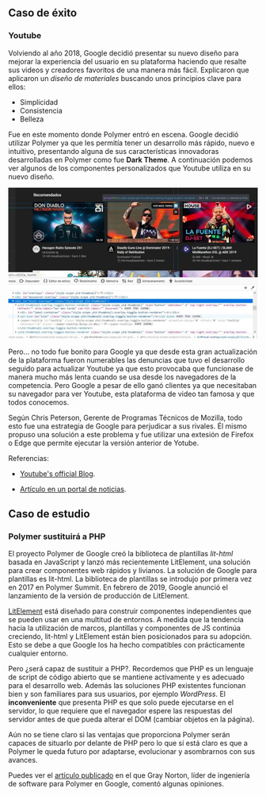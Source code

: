 ## Caso de éxito

### Youtube

Volviendo al año 2018, Google decidió presentar su nuevo diseño para mejorar la experiencia del usuario en su plataforma haciendo que resalte sus videos y creadores favoritos de una manera más fácil. Explicaron que aplicaron un *diseño de materiales* buscando unos principios clave para ellos:

* Simplicidad 
* Consistencia 
* Belleza  

Fue en este momento donde Polymer entró en escena. Google decidió utilizar Polymer ya que les permitía tener un desarrollo más rápido, nuevo e intuitivo, presentando alguna de sus características innovadoras desarrolladas en Polymer como fue **Dark Theme**. A continuación podemos ver algunos de los componentes personalizados que Youtube utiliza en su nuevo diseño.

!["Componentes que usa Youtube"](images/youtube.jpg "Componentes que usa Youtube")


Pero... no todo fue bonito para Google ya que desde esta gran actualización de la plataforma fueron numerables las denuncias que tuvo el desarrollo seguido para actualizar Youtube ya que esto provocaba que funcionase de manera mucho más lenta cuando se usa desde los navegadores de la competencia. Pero Google a pesar de ello ganó clientes ya que necesitaban su navegador para ver Youtube, esta plataforma de video tan famosa y que todos conocemos. 

Según Chris Peterson, Gerente de Programas Técnicos de Mozilla, todo esto fue una estrategia de Google para perjudicar a sus rivales. Él mismo propuso una solución a este problema y fue utilizar una extesión de Firefox o Edge que permite ejecutar la versión anterior de Yotube.


Referencias:
* [Youtube's official Blog].

[Youtube's official Blog]: https://youtube.googleblog.com/2017/05/a-sneak-peek-at-youtubes-new-look-and.html 

* [Artículo en un portal de noticias].

[Artículo en un portal de noticias]: https://hub.packtpub.com/youtubes-polymer-redesign-doesnt-like-firefox-and-edge-browsers/

## Caso de estudio

### Polymer sustituirá a PHP

El proyecto Polymer de Google creó la biblioteca de plantillas *lit-html* basada en JavaScript y lanzó más recientemente LitElement, una solución para crear componentes web rápidos y livianos. La solución de Google para plantillas es lit-html. La biblioteca de plantillas se introdujo por primera vez en 2017 en Polymer Summit. En febrero de 2019, Google anunció el lanzamiento de la versión de producción de LitElement.

[LitElement] está diseñado para construir componentes independientes que se pueden usar en una multitud de entornos. A medida que la tendencia hacia la utilización de marcos, plantillas y componentes de JS continúa creciendo, lit-html y LitElement están bien posicionados para su adopción. Esto se debe a que Google los ha hecho compatibles con prácticamente cualquier entorno.

[LitElement]: https://lit-element.polymer-project.org/

Pero ¿será capaz de sustituir a PHP?. Recordemos que PHP es un lenguaje de script de código abierto que se mantiene activamente y es adecuado para el desarrollo web. Además las soluciones PHP existentes funcionan bien y son familiares para sus usuarios, por ejemplo *WordPress*. El **inconveniente** que presenta PHP es que solo puede ejecutarse en el servidor, lo que requiere que el navegador espere las respuestas del servidor antes de que pueda alterar el DOM (cambiar objetos en la página).

Aún no se tiene claro si las ventajas que proporciona Polymer serán capaces de situarlo por delante de PHP pero lo que sí está claro es que a Polymer le queda futuro por adaptarse, evolucionar y asombrarnos con sus avances.

Puedes ver el [artículo publicado] en el que Gray Norton, líder de ingeniería de software para Polymer en Google, comentó algunas opiniones.


[Polymer Summit]: https://www.youtube.com/watch?v=ruql541T7gc

[artículo publicado]: https://www.coywolf.news/webmaster/google-lit-templates-web-components/
